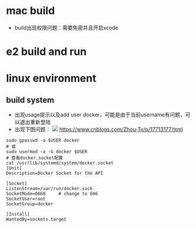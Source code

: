 # mac build
- build出现权限问题：需要免密并且开启xcode



# e2 build and run




# linux environment
## build system
- 出现usage提示以及add user docker，可能是由于当前username有问题，可以退出重新登陆
- 出现下图问题：
![](cannot_connect_docker.png)
https://www.cnblogs.com/Zhou-Tx/p/17713177.html
```shell
sudo gpasswd -a $USER docker
# 或
sudo usermod -a -G docker $USER
# 查看docker.socket配置
cat /usr/lib/systemd/system/docker.socket
[Unit]
Description=Docker Socket for the API
 
[Socket]
ListenStream=/var/run/docker.sock
SocketMode=0660     # change to 666
SocketUser=root
SocketGroup=docker
 
[Install]
WantedBy=sockets.target

```

